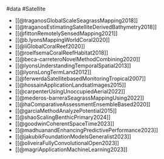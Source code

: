 #data #Satellite 

- [[@traganosGlobalScaleSeagrassMapping2018]]
- [[@traganosEstimatingSatelliteDerivedBathymetry2018]]
- [[@fittonRemotelySensedMapping2021]]
- [[@b.lyonsMappingWorldCoral2020]]
- [[@liGlobalCoralReef2020]]
- [[@roelfsemaCoralReefHabitat2018]]
- [[@beca-carreteroNovelMethodCombining2020]]
- [[@lyonsUnderstandingTemporalSpatial2013]]
- [[@lyonsLongTermLand2012]]
- [[@ferwerdaSatellitebasedMonitoringTropical2007]]
- [[@hossainApplicationLandsatImages2015]]
- [[@carpenterUsingUnoccupiedAerial2022]]
- [[@mederos-barreraSeagrassMappingUsing2022]]
- [[@haComparativeAssessmentEnsembleBased2020]]
- [[@garciaMethodAnalyzePotential2015]]
- [[@shaoScalingBenthicPrimary2024]]
- [[@goodwinCoherentSpaceTime2023]]
- [[@madhuanandEnhancingPredictivePerformance2023]]
- [[@jakubikFoundationModelsGeneralist2023]]
- [[@oliveiraFullyConvolutionalOpen2023]]
- [[@magriApplicationMachineLearning2023]]
